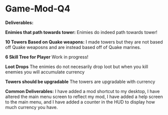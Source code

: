# Game-Mod-Q4
**Deliverables:**

**Enimies that path towards tower:**
Enimies do indeed path towards tower!

**10 Towers Based on Quake weapons:**
I made towers but they are not based off Quake weaposns and are instead based off of Quake marines.

**6 Skill Tree for Player**
Work in progress!

**Loot Drops**
The enimies do not necesarily drop loot but when you kill enemies you will accumulate currency

**Towers should be upgradable**
The towers are upgradable with currency 

**Common Deliverables:**
I have added a mod shortcut to my desktop, I have altered the main menu screen to reflect my mod, I have added a help screen to the main menu, and I have added a counter in the HUD to display how much currency you have.
